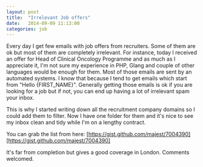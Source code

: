 ```yaml
---
layout: post
title:  "Irrelevant Job offers"
date:   2014-09-09 11:13:00
categories: job
---
```


Every day I get few emails with job offers from recruiters. Some of them are ok but most of them are completely irrelevant. For instance, today I received an offer for Head of Clinical Oncology Programme and as much as I appreciate it, I'm not sure my experience in PHP, Glang and couple of other languages would be enough for them. Most of those emails are sent by an automated systems. I know that because I tend to get emails which start from "Hello {FIRST_NAME}". Generally getting those emails is ok if you are looking for a job but if not, you can end up having a lot of irrelevant spam your inbox. 

This is why I started writing down all the recruitment company domains so I could add them to filter. Now I have one folder for them and it's nice to see my inbox clean and tidy while I'm on a lengthy contract.

You can grab the list from here: [https://gist.github.com/majest/7004390][https://gist.github.com/majest/7004390]

It's far from completion but gives a good coverage in London. Comments welcomed.
